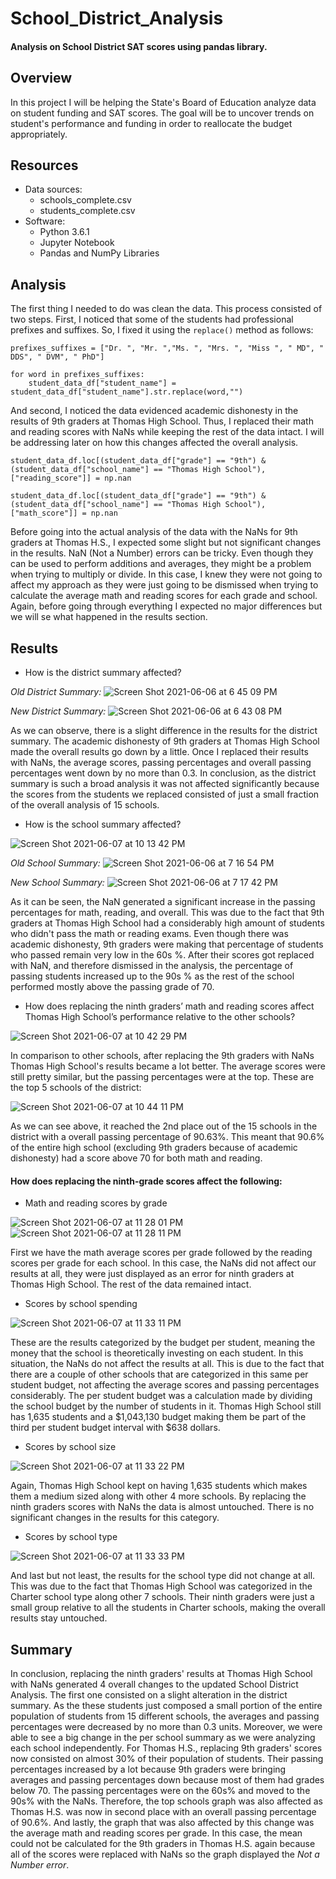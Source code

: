 # School_District_Analysis
#### Analysis on School District SAT scores using pandas library. 

## Overview 

In this project I will be helping the State's Board of Education analyze data on student funding and SAT scores. The goal will be to uncover trends on student's performance and funding in order to reallocate the budget appropriately. 

## Resources
- Data sources:
  - schools_complete.csv
  - students_complete.csv
- Software:
  - Python 3.6.1
  - Jupyter Notebook
  - Pandas and NumPy Libraries

## Analysis

The first thing I needed to do was clean the data. This process consisted of two steps. First, I noticed that some of the students had professional prefixes and suffixes. So, I fixed it using the `replace()` method as follows:

```
prefixes_suffixes = ["Dr. ", "Mr. ","Ms. ", "Mrs. ", "Miss ", " MD", " DDS", " DVM", " PhD"]

for word in prefixes_suffixes:
    student_data_df["student_name"] = student_data_df["student_name"].str.replace(word,"")
```

And second, I noticed the data evidenced academic dishonesty in the results of 9th graders at Thomas High School. Thus, I replaced their math and reading scores with NaNs while keeping the rest of the data intact. I will be addressing later on how this changes affected the overall analysis. 

```
student_data_df.loc[(student_data_df["grade"] == "9th") & (student_data_df["school_name"] == "Thomas High School"),["reading_score"]] = np.nan

student_data_df.loc[(student_data_df["grade"] == "9th") & (student_data_df["school_name"] == "Thomas High School"),["math_score"]] = np.nan
```

Before going into the actual analysis of the data with the NaNs for 9th graders at Thomas H.S., I expected some slight but not significant changes in the results. NaN (Not a Number) errors can be tricky. Even though they can be used to perform additions and averages, they might be a problem when trying to multiply or divide. In this case, I knew they were not going to affect my approach as they were just going to be dismissed when trying to calculate the average math and reading scores for each grade and school. Again, before going through everything I expected no major differences but we will se what happened in the results section. 

## Results

- How is the district summary affected?

*Old District Summary:*
![Screen Shot 2021-06-06 at 6 45 09 PM](https://user-images.githubusercontent.com/83378141/120942511-62199e80-c6f7-11eb-9449-9b4cda443db9.png)

*New District Summary:*
![Screen Shot 2021-06-06 at 6 43 08 PM](https://user-images.githubusercontent.com/83378141/120942472-27b00180-c6f7-11eb-81a3-908381092b00.png)

As we can observe, there is a slight difference in the results for the district summary. The academic dishonesty of 9th graders at Thomas High School made the overall results go down by a little. Once I replaced their results with NaNs, the average scores, passing percentages and overall passing percentages went down by no more than 0.3. In conclusion, as the district summary is such a broad analysis it was not affected significantly because the scores from the students we replaced consisted of just a small fraction of the overall analysis of 15 schools. 

- How is the school summary affected? 

![Screen Shot 2021-06-07 at 10 13 42 PM](https://user-images.githubusercontent.com/83378141/121111986-c6af2900-c7dd-11eb-80a8-cb71dd79d3e9.png)

*Old School Summary:*
![Screen Shot 2021-06-06 at 7 16 54 PM](https://user-images.githubusercontent.com/83378141/120943334-41a01300-c6fc-11eb-8090-23d3cdfd5cf8.png)

*New School Summary:*
![Screen Shot 2021-06-06 at 7 17 42 PM](https://user-images.githubusercontent.com/83378141/120943341-449b0380-c6fc-11eb-8ed6-5dbd61a39725.png)

As it can be seen, the NaN generated a significant increase in the passing percentages for math, reading, and overall. This was due to the fact that 9th graders at Thomas High School had a considerably high amount of students who didn't pass the math or reading exams. Even though there was academic dishonesty, 9th graders were making that percentage of students who passed remain very low in the 60s %. After their scores got replaced with NaN, and therefore dismissed in the analysis, the percentage of passing students increased up to the 90s % as the rest of the school performed mostly above the passing grade of 70. 

- How does replacing the ninth graders’ math and reading scores affect Thomas High School’s performance relative to the other schools?

![Screen Shot 2021-06-07 at 10 42 29 PM](https://user-images.githubusercontent.com/83378141/121114472-bdc05680-c7e1-11eb-8900-e7078791e5dc.png)

In comparison to other schools, after replacing the 9th graders with NaNs Thomas High School's results became a lot better. The average scores were still pretty similar, but the passing percentages were at the top. These are the top 5 schools of the district:

![Screen Shot 2021-06-07 at 10 44 11 PM](https://user-images.githubusercontent.com/83378141/121114578-f102e580-c7e1-11eb-82e3-8028ac7de509.png)

As we can see above, it reached the 2nd place out of the 15 schools in the district with a overall passing percentage of 90.63%. This meant that 90.6% of the entire high school (excluding 9th graders because of academic dishonesty) had a score above 70 for both math and reading. 

#### How does replacing the ninth-grade scores affect the following:
  - Math and reading scores by grade

![Screen Shot 2021-06-07 at 11 28 01 PM](https://user-images.githubusercontent.com/83378141/121118599-20b4ec00-c7e8-11eb-8789-0b37b119357f.png)
![Screen Shot 2021-06-07 at 11 28 11 PM](https://user-images.githubusercontent.com/83378141/121118606-23afdc80-c7e8-11eb-8fb4-7a66f0f850c8.png)

First we have the math average scores per grade followed by the reading scores per grade for each school. In this case, the NaNs did not affect our results at all, they were just displayed as an error for ninth graders at Thomas High School. The rest of the data remained intact. 

  - Scores by school spending

![Screen Shot 2021-06-07 at 11 33 11 PM](https://user-images.githubusercontent.com/83378141/121119005-d8e29480-c7e8-11eb-9043-1537982d8cf6.png)

These are the results categorized by the budget per student, meaning the money that the school is theoretically investing on each student. In this situation, the NaNs do not affect the results at all. This is due to the fact that there are a couple of other schools that are categorized in this same per student budget, not affecting the average scores and passing percentages considerably. The per student budget was a calculation made by dividing the school budget by the number of students in it. Thomas High School still has 1,635 students and a $1,043,130 budget making them be part of the third per student budget interval with $638 dollars. 

  - Scores by school size

![Screen Shot 2021-06-07 at 11 33 22 PM](https://user-images.githubusercontent.com/83378141/121120386-7343d780-c7eb-11eb-8269-1f03239ce7af.png)

Again, Thomas High School kept on having 1,635 students which makes them a medium sized along with other 4 more schools. By replacing the ninth graders scores with NaNs the data is almost untouched. There is no significant changes in the results for this category.

  - Scores by school type

![Screen Shot 2021-06-07 at 11 33 33 PM](https://user-images.githubusercontent.com/83378141/121121699-13026500-c7ee-11eb-8b96-10b4bf73c7d7.png)

And last but not least, the results for the school type did not change at all. This was due to the fact that Thomas High School was categorized in the Charter school type along other 7 schools. Their ninth graders were just a small group relative to all the students in Charter schools, making the overall results stay untouched. 

## Summary

In conclusion, replacing the ninth graders' results at Thomas High School with NaNs generated 4 overall changes to the updated School District Analysis. The first one consisted on a slight alteration in the district summary. As the these students just composed a small portion of the entire population of students from 15 different schools, the averages and passing percentages were decreased by no more than 0.3 units. Moreover, we were able to see a big change in the per school summary as we were analyzing each school independently. For Thomas H.S., replacing 9th graders' scores now consisted on almost 30% of their population of students. Their passing percentages increased by a lot because 9th graders were bringing averages and passing percentages down because most of them had grades below 70. The passing percentages were on the 60s% and moved to the 90s% with the NaNs. Therefore, the top schools graph was also affected as Thomas H.S. was now in second place with an overall passing percentage of 90.6%. And lastly, the graph that was also affected by this change was the average math and reading scores per grade. In this case, the mean could not be calculated for the 9th graders in Thomas H.S. again because all of the scores were replaced with NaNs so the graph displayed the *Not a Number error*.





